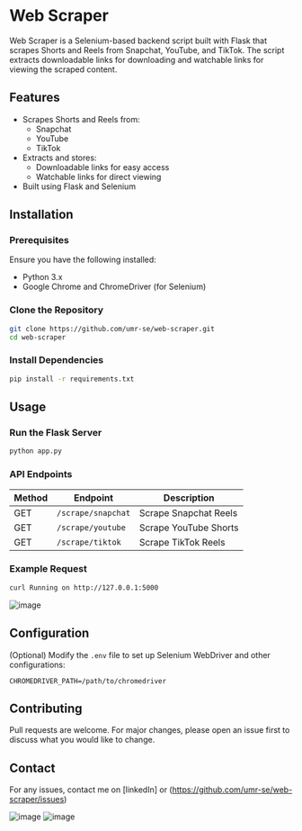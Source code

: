 # Web Scraper

Web Scraper is a Selenium-based backend script built with Flask that scrapes Shorts and Reels from Snapchat, YouTube, and TikTok. The script extracts downloadable links for downloading and watchable links for viewing the scraped content.

## Features
- Scrapes Shorts and Reels from:
  - Snapchat
  - YouTube
  - TikTok
- Extracts and stores:
  - Downloadable links for easy access
  - Watchable links for direct viewing
- Built using Flask and Selenium

## Installation

### Prerequisites
Ensure you have the following installed:
- Python 3.x
- Google Chrome and ChromeDriver (for Selenium)

### Clone the Repository
```sh
git clone https://github.com/umr-se/web-scraper.git
cd web-scraper
```

### Install Dependencies
```sh
pip install -r requirements.txt
```

## Usage

### Run the Flask Server
```sh
python app.py
```

### API Endpoints
| Method | Endpoint | Description |
|--------|-------------|---------------------------|
| GET    | `/scrape/snapchat` | Scrape Snapchat Reels |
| GET    | `/scrape/youtube`  | Scrape YouTube Shorts |
| GET    | `/scrape/tiktok`   | Scrape TikTok Reels |

### Example Request
```sh
curl Running on http://127.0.0.1:5000
```
![image](https://github.com/user-attachments/assets/bbb76bc1-7944-4e2d-bc33-77de73b39fe5)

## Configuration
(Optional) Modify the `.env` file to set up Selenium WebDriver and other configurations:
```env (optional)
CHROMEDRIVER_PATH=/path/to/chromedriver
```
## Contributing
Pull requests are welcome. For major changes, please open an issue first to discuss what you would like to change.

## Contact
For any issues, contact me on [linkedIn] or (https://github.com/umr-se/web-scraper/issues)

![image](https://github.com/user-attachments/assets/f1404ee2-9a5f-475c-b24f-0b8be4c30979)
![image](https://github.com/user-attachments/assets/5048e8b2-ed9d-435f-a4cd-b06cc12ff188)


